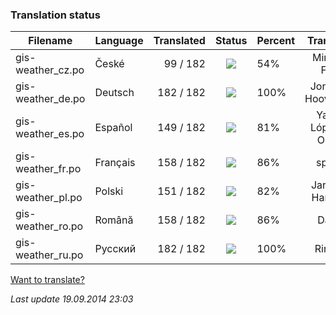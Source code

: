 ### **Translation status**

Filename | Language | Translated | Status | Percent | Translator
| ------------- | ------------- | ------------: | :-----------: | :------------- | :-------------: |
| gis-weather_cz.po| České | 99 / 182 | ![](https://dl.dropboxusercontent.com/u/99404329/bars/54.png) | 54% | Miroslav Fótyi |
| gis-weather_de.po| Deutsch | 182 / 182 | ![](https://dl.dropboxusercontent.com/u/99404329/bars/100.png) | 100% | Jonathan Hooverman |
| gis-weather_es.po| Español | 149 / 182 | ![](https://dl.dropboxusercontent.com/u/99404329/bars/81.png) | 81% | Yasser López de Olmos |
| gis-weather_fr.po| Français | 158 / 182 | ![](https://dl.dropboxusercontent.com/u/99404329/bars/86.png) | 86% | spyder |
| gis-weather_pl.po| Polski | 151 / 182 | ![](https://dl.dropboxusercontent.com/u/99404329/bars/82.png) | 82% | Jarosław Harasiuk |
| gis-weather_ro.po| Română | 158 / 182 | ![](https://dl.dropboxusercontent.com/u/99404329/bars/86.png) | 86% | Daniel |
| gis-weather_ru.po| Русский | 182 / 182 | ![](https://dl.dropboxusercontent.com/u/99404329/bars/100.png) | 100% | RingOV |

[Want to translate?](https://github.com/RingOV/gis-weather/wiki/Want-to-translate%3F)

_Last update 19.09.2014 23:03_
